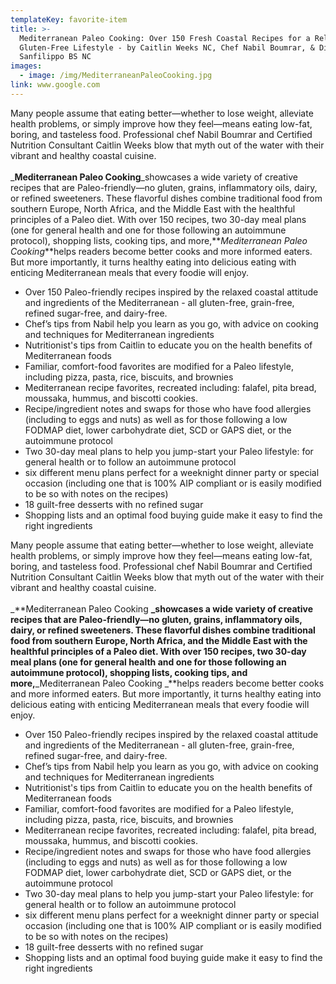 ```yaml
---
templateKey: favorite-item
title: >-
  Mediterranean Paleo Cooking: Over 150 Fresh Coastal Recipes for a Relaxed,
  Gluten-Free Lifestyle - by Caitlin Weeks NC,‎ Chef Nabil Boumrar,‎ & Diane
  Sanfilippo BS NC
images:
  - image: /img/MediterraneanPaleoCooking.jpg
link: www.google.com
---
```

Many people assume that eating better—whether to lose weight, alleviate health problems, or simply improve how they feel—means eating low-fat, boring, and tasteless food. Professional chef Nabil Boumrar and Certified Nutrition Consultant Caitlin Weeks blow that myth out of the water with their vibrant and healthy coastal cuisine.\
\
_**Mediterranean Paleo Cooking**_showcases a wide variety of creative recipes that are Paleo-friendly—no gluten, grains, inflammatory oils, dairy, or refined sweeteners. These flavorful dishes combine traditional food from southern Europe, North Africa, and the Middle East with the healthful principles of a Paleo diet. With over 150 recipes, two 30-day meal plans (one for general health and one for those following an autoimmune protocol), shopping lists, cooking tips, and more,**_Mediterranean Paleo Cooking_**helps readers become better cooks and more informed eaters. But more importantly, it turns healthy eating into delicious eating with enticing Mediterranean meals that every foodie will enjoy.

* Over 150 Paleo-friendly recipes inspired by the relaxed coastal attitude and ingredients of the Mediterranean - all gluten-free, grain-free, refined sugar-free, and dairy-free.
* Chef’s tips from Nabil help you learn as you go, with advice on cooking and techniques for Mediterranean ingredients
* Nutritionist's tips from Caitlin to educate you on the health benefits of Mediterranean foods
* Familiar, comfort-food favorites are modified for a Paleo lifestyle, including pizza, pasta, rice, biscuits, and brownies
* Mediterranean recipe favorites, recreated including: falafel, pita bread, moussaka, hummus, and biscotti cookies.
* Recipe/ingredient notes and swaps for those who have food allergies (including to eggs and nuts) as well as for those following a low FODMAP diet, lower carbohydrate diet, SCD or GAPS diet, or the autoimmune protocol
* Two 30-day meal plans to help you jump-start your Paleo lifestyle: for general health or to follow an autoimmune protocol
* six different menu plans perfect for a weeknight dinner party or special occasion (including one that is 100% AIP compliant or is easily modified to be so with notes on the recipes)
* 18 guilt-free desserts with no refined sugar
* Shopping lists and an optimal food buying guide make it easy to find the right ingredients

Many people assume that eating better—whether to lose weight, alleviate health problems, or simply improve how they feel—means eating low-fat, boring, and tasteless food. Professional chef Nabil Boumrar and Certified Nutrition Consultant Caitlin Weeks blow that myth out of the water with their vibrant and healthy coastal cuisine.\
\
_**Mediterranean Paleo Cooking **_showcases a wide variety of creative recipes that are Paleo-friendly—no gluten, grains, inflammatory oils, dairy, or refined sweeteners. These flavorful dishes combine traditional food from southern Europe, North Africa, and the Middle East with the healthful principles of a Paleo diet. With over 150 recipes, two 30-day meal plans (one for general health and one for those following an autoimmune protocol), shopping lists, cooking tips, and more,**_Mediterranean Paleo Cooking _**helps readers become better cooks and more informed eaters. But more importantly, it turns healthy eating into delicious eating with enticing Mediterranean meals that every foodie will enjoy.

* Over 150 Paleo-friendly recipes inspired by the relaxed coastal attitude and ingredients of the Mediterranean - all gluten-free, grain-free, refined sugar-free, and dairy-free.
* Chef’s tips from Nabil help you learn as you go, with advice on cooking and techniques for Mediterranean ingredients
* Nutritionist's tips from Caitlin to educate you on the health benefits of Mediterranean foods
* Familiar, comfort-food favorites are modified for a Paleo lifestyle, including pizza, pasta, rice, biscuits, and brownies
* Mediterranean recipe favorites, recreated including: falafel, pita bread, moussaka, hummus, and biscotti cookies.
* Recipe/ingredient notes and swaps for those who have food allergies (including to eggs and nuts) as well as for those following a low FODMAP diet, lower carbohydrate diet, SCD or GAPS diet, or the autoimmune protocol
* Two 30-day meal plans to help you jump-start your Paleo lifestyle: for general health or to follow an autoimmune protocol
* six different menu plans perfect for a weeknight dinner party or special occasion (including one that is 100% AIP compliant or is easily modified to be so with notes on the recipes)
* 18 guilt-free desserts with no refined sugar
* Shopping lists and an optimal food buying guide make it easy to find the right ingredients
